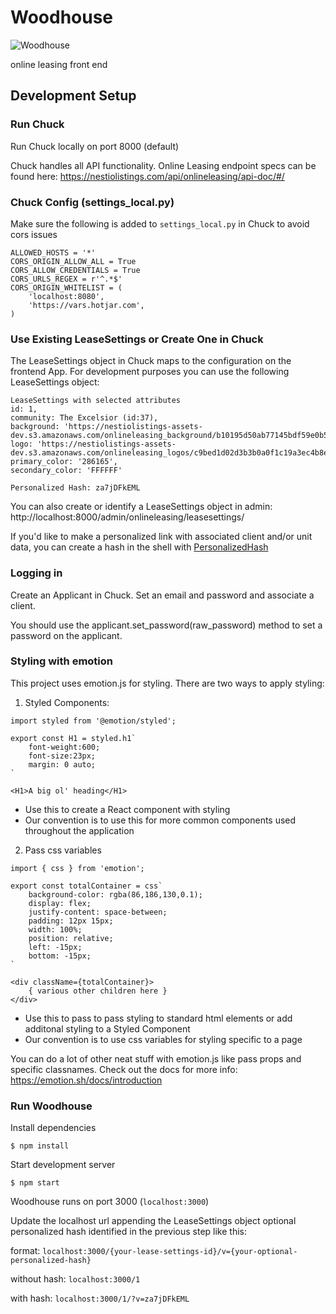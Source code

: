 # Woodhouse

![Woodhouse](https://i2.wp.com/www.bubbleblabber.com/wp-content/uploads/2015/06/Woodhouse.jpg)

online leasing front end

## Development Setup


### Run Chuck

Run Chuck locally on port 8000 (default)

Chuck handles all API functionality. Online Leasing endpoint specs can be found here:
https://nestiolistings.com/api/onlineleasing/api-doc/#/

### Chuck Config (settings_local.py)

Make sure the following is added to `settings_local.py` in Chuck to avoid cors issues

    ALLOWED_HOSTS = '*'
    CORS_ORIGIN_ALLOW_ALL = True
    CORS_ALLOW_CREDENTIALS = True
    CORS_URLS_REGEX = r'^.*$'
    CORS_ORIGIN_WHITELIST = (
        'localhost:8080',
        'https://vars.hotjar.com',
    )


### Use Existing LeaseSettings or Create One in Chuck
 
 The LeaseSettings object in Chuck maps to the configuration on the frontend App. For development purposes you can use the following LeaseSettings object:

    LeaseSettings with selected attributes
    id: 1,
    community: The Excelsior (id:37),
    background: 'https://nestiolistings-assets-dev.s3.amazonaws.com/onlineleasing_background/b10195d50ab77145bdf59e0b54b2fe5d.png',
    logo: 'https://nestiolistings-assets-dev.s3.amazonaws.com/onlineleasing_logos/c9bed1d02d3b3b0a0f1c19a3ec4b8e9c.png',
    primary_color: '286165',
    secondary_color: 'FFFFFF'

    Personalized Hash: za7jDFkEML

You can also create or identify a LeaseSettings object in admin: http://localhost:8000/admin/onlineleasing/leasesettings/

If you'd like to make a personalized link with associated client and/or unit data, you can create a hash in the shell with [PersonalizedHash](https://github.com/Nestio/chuck/blob/d6eadddac786af3a0af4acdaf017f1c5fc64a954/chuck/onlineleasing/utils.py#L6)


### Logging in

Create an Applicant in Chuck. Set an email and password and associate a client.

You should use the applicant.set_password(raw_password) method to set a password on the applicant.

### Styling with emotion

This project uses emotion.js for styling. There are two ways to apply styling:

1. Styled Components:
```
import styled from '@emotion/styled';

export const H1 = styled.h1`
    font-weight:600;
    font-size:23px;
    margin: 0 auto;
`

<H1>A big ol' heading</H1>
```
- Use this to create a React component with styling
- Our convention is to use this for more common components used throughout the application
    
2. Pass css variables
```
import { css } from 'emotion';

export const totalContainer = css`
    background-color: rgba(86,186,130,0.1);
    display: flex;
    justify-content: space-between;
    padding: 12px 15px;
    width: 100%;
    position: relative;
    left: -15px;
    bottom: -15px;
`

<div className={totalContainer}>
    { various other children here }
</div>
```
- Use this to pass to pass styling to standard html elements or add additonal styling to a Styled Component
- Our convention is to use css variables for styling specific to a page

You can do a lot of other neat stuff with emotion.js like pass props and specific classnames. Check out the docs for more info: https://emotion.sh/docs/introduction

### Run Woodhouse

Install dependencies

    $ npm install

Start development server 

    $ npm start

Woodhouse runs on port 3000 (`localhost:3000`)

Update the localhost url appending the LeaseSettings object optional personalized hash identified in the previous step like this:

format: `localhost:3000/{your-lease-settings-id}/v={your-optional-personalized-hash}`

without hash: `localhost:3000/1`

with hash: `localhost:3000/1/?v=za7jDFkEML`
